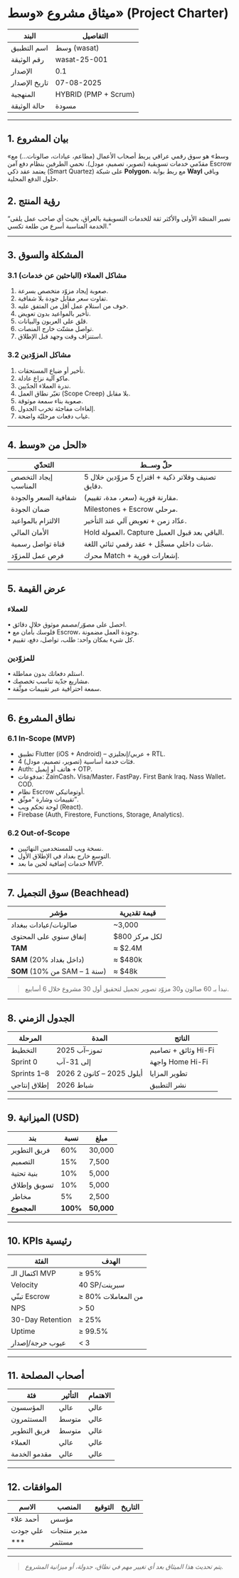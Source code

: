 # ميثاق مشروع «وسط»  (Project Charter)

| البند | التفاصيل |
| --- | --- |
| اسم التطبيق | وسط (wasat) |
| رقم الوثيقة | wasat-25-001 |
| الإصدار | 0.1 |
| تاريخ الإصدار | 07-08-2025 |
| المنهجية | HYBRID (PMP + Scrum) |
| حالة الوثيقة | مسودة |

---

## 1. بيان المشروع
«وسط» هو سوق رقمي عراقي يربط أصحاب الأعمال (مطاعم، عيادات، صالونات...) مع مقدّمي خدمات تسويقية (تصوير، تصميم، مودل). نحمي الطرفين بنظام دفع آمن Escrow يعتمد عقد ذكي (Smart Quartez) على شبكة **Polygon**، مع ربط بوابة **Wayl** وباقي حلول الدفع المحلية.

## 2. رؤية المنتج
“نصير المنصّة الأولى والأكثر ثقة للخدمات التسويقية بالعراق، بحيث أي صاحب عمل يلقى الخدمة المناسبة أسرع من طلعة تكسي.”

---

## 3. المشكلة والسوق

### 3.1 مشاكل العملاء (الباحثين عن خدمات)
1. صعوبة إيجاد مزوّد متخصص بسرعة.  
2. تفاوت سعر مقابل جودة بلا شفافية.  
3. خوف من استلام عمل أقل من المتفق عليه.  
4. تأخير بالمواعيد بدون تعويض.  
5. قلق على العربون والبيانات.  
6. تواصل مشتّت خارج المنصات.  
7. استنزاف وقت وجهد قبل الإطلاق.

### 3.2 مشاكل المزوّدين
1. تأخير أو ضياع المستحقات.  
2. ماكو آلية نزاع عادلة.  
3. ندرة العملاء الجدّيين.  
4. تغيّر نطاق العمل (Scope Creep) بلا مقابل.  
5. صعوبة بناء سمعة موثوقة.  
6. إلغاءات مفاجئة تخرب الجدول.  
7. غياب دفعات مرحليّة واضحة.

---

## 4. الحل من «وسط»

| التحدّي | حلّ وســط |
| --- | --- |
| إيجاد التخصص المناسب | تصنيف وفلاتر ذكية + اقتراح 5 مزوّدين خلال 5 دقايق. |
| شفافية السعر والجودة | مقارنة فورية (سعر، مدة، تقييم). |
| ضمان الجودة | Milestones + Escrow مرحلي. |
| الالتزام بالمواعيد | عدّاد زمن + تعويض آلي عند التأخير. |
| الأمان المالي | Hold العمولة، Capture الباقي بعد قبول العميل. |
| قناة تواصل رسمية | شات داخلي مسجَّل + عقد رقمي ثنائي اللغة. |
| فرص عمل للمزوّد | محرك Match + إشعارات فورية. |

---

## 5. عرض القيمة

### للعملاء
• احصل على مصوّر/مصمم موثوق خلال دقائق.  
• فلوسك بأمان مع Escrow، وجودة العمل مضمونة.  
• كل شيء بمكان واحد: طلب، تواصل، دفع، تقييم.

### للمزوّدين
• استلم دفعاتك بدون مماطلة.  
• مشاريع جدّية تناسب تخصصك.  
• سمعة احترافية عبر تقييمات موثَّقة.

---

## 6. نطاق المشروع

### 6.1 In-Scope (MVP)
- تطبيق Flutter (iOS + Android) – عربي/إنجليزي + RTL.  
- 4 فئات خدمة أساسية (تصوير، تصميم، مودل).  
- Auth: هاتف أو إيميل + OTP.  
- مدفوعات: ZainCash، Visa/Master، FastPay، First Bank Iraq، Nass Wallet، COD.  
- نظام Escrow أوتوماتيكي.  
- تقييمات وشارة “موثّق”.  
- لوحة تحكم ويب (React).  
- Firebase (Auth, Firestore, Functions, Storage, Analytics).

### 6.2 Out-of-Scope
- نسخة ويب للمستخدمين النهائيين.  
- التوسع خارج بغداد في الإطلاق الأول.  
- خدمات إضافية لحين ما بعد MVP.

---

## 7. سوق التجميل (Beachhead)

| مؤشر | قيمة تقديرية |
| --- | --- |
| صالونات/عيادات ببغداد | ~3,000 |
| إنفاق سنوي على المحتوى | $800 لكل مركز |
| **TAM** | ≈ $2.4M |
| **SAM** (20% داخل بغداد) | ≈ $480k |
| **SOM** (10% من SAM – سنة 1) | ≈ $48k |

> نبدأ بـ 60 صالون و30 مزوّد تصوير تجميل لتحقيق أول 30 مشروع خلال 6 أسابيع.

---

## 8. الجدول الزمني

| المرحلة | المدة | الناتج |
| --- | --- | --- |
| التخطيط | تموز–آب 2025 | وثائق + تصاميم Hi-Fi |
| Sprint 0 | إلى 31-آب | واجهة Home Hi-Fi |
| Sprints 1–8 | أيلول 2025 – كانون 2 2026 | تطوير المزايا |
| إطلاق إنتاجي | شباط 2026 | نشر التطبيق |

---

## 9. الميزانية (USD)

| بند | نسبة | مبلغ |
| --- | --- | --- |
| فريق التطوير | 60% | 30,000 |
| التصميم | 15% | 7,500 |
| بنية تحتية | 10% | 5,000 |
| تسويق وإطلاق | 10% | 5,000 |
| مخاطر | 5% | 2,500 |
| **المجموع** | **100%** | **50,000** |

---

## 10. KPIs رئيسية

| الفئة | الهدف |
| --- | --- |
| اكتمال الـ MVP | ≥ 95% |
| Velocity | 40 SP/سبرينت |
| تبنّي Escrow | ≥ 80% من المعاملات |
| NPS | > 50 |
| 30-Day Retention | ≥ 25% |
| Uptime | ≥ 99.5% |
| عيوب حرجة/إصدار | < 3 |

---

## 11. أصحاب المصلحة

| فئة | التأثير | الاهتمام |
| --- | --- | --- |
| المؤسسون | عالي | عالي |
| المستثمرون | متوسط | عالي |
| فريق التطوير | متوسط | عالي |
| العملاء | عالي | عالي |
| مقدمو الخدمة | عالي | عالي |

---

## 12. الموافقات

| الاسم | المنصب | التوقيع | التاريخ |
| --- | --- | --- | --- |
| أحمد علاء | مؤسس | | |
| علي جودت | مدير منتجات | | |
| *** | مستثمر | | |

---

> *يتم تحديث هذا الميثاق بعد أي تغيير مهم في نطاق، جدولة، أو ميزانية المشروع.*

